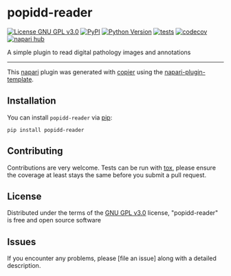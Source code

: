 # popidd-reader

[![License GNU GPL v3.0](https://img.shields.io/pypi/l/popidd-reader.svg?color=green)](https://github.com/IntegratedPathologyUnit-ICR/popidd-reader/raw/main/LICENSE)
[![PyPI](https://img.shields.io/pypi/v/popidd-reader.svg?color=green)](https://pypi.org/project/popidd-reader)
[![Python Version](https://img.shields.io/pypi/pyversions/popidd-reader.svg?color=green)](https://python.org)
[![tests](https://github.com/IntegratedPathologyUnit-ICR/popidd-reader/workflows/tests/badge.svg)](https://github.com/IntegratedPathologyUnit-ICR/popidd-reader/actions)
[![codecov](https://codecov.io/gh/IntegratedPathologyUnit-ICR/popidd-reader/branch/main/graph/badge.svg)](https://codecov.io/gh/IntegratedPathologyUnit-ICR/popidd-reader)
[![napari hub](https://img.shields.io/endpoint?url=https://api.napari-hub.org/shields/popidd-reader)](https://napari-hub.org/plugins/popidd-reader)

A simple plugin to read digital pathology images and annotations

----------------------------------

This [napari] plugin was generated with [copier] using the [napari-plugin-template].

<!--
Don't miss the full getting started guide to set up your new package:
https://github.com/napari/napari-plugin-template#getting-started

and review the napari docs for plugin developers:
https://napari.org/stable/plugins/index.html
-->

## Installation

You can install `popidd-reader` via [pip]:

    pip install popidd-reader




## Contributing

Contributions are very welcome. Tests can be run with [tox], please ensure
the coverage at least stays the same before you submit a pull request.

## License

Distributed under the terms of the [GNU GPL v3.0] license,
"popidd-reader" is free and open source software

## Issues

If you encounter any problems, please [file an issue] along with a detailed description.

[napari]: https://github.com/napari/napari
[copier]: https://copier.readthedocs.io/en/stable/
[@napari]: https://github.com/napari
[MIT]: http://opensource.org/licenses/MIT
[BSD-3]: http://opensource.org/licenses/BSD-3-Clause
[GNU GPL v3.0]: http://www.gnu.org/licenses/gpl-3.0.txt
[GNU LGPL v3.0]: http://www.gnu.org/licenses/lgpl-3.0.txt
[Apache Software License 2.0]: http://www.apache.org/licenses/LICENSE-2.0
[Mozilla Public License 2.0]: https://www.mozilla.org/media/MPL/2.0/index.txt
[napari-plugin-template]: https://github.com/napari/napari-plugin-template

[napari]: https://github.com/napari/napari
[tox]: https://tox.readthedocs.io/en/latest/
[pip]: https://pypi.org/project/pip/
[PyPI]: https://pypi.org/
